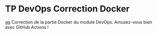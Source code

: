 # TP DevOps Correction Docker
gg
Correction de la partie Docker du module DevOps. Amusez-vous bien avec GitHub Actions !
